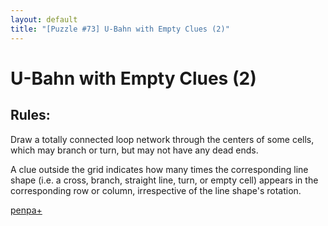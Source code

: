 ```yaml
---
layout: default
title: "[Puzzle #73] U-Bahn with Empty Clues (2)"
---
```


# U-Bahn with Empty Clues (2)

## Rules:

Draw a totally connected loop network through the centers of some cells, which may branch or turn, but may not have any dead ends.

A clue outside the grid indicates how many times the corresponding line shape (i.e. a cross, branch, straight line, turn, or empty cell) appears in the corresponding row or column, irrespective of the line shape's rotation. 

[penpa+](https://tinyurl.com/295zheh4)
